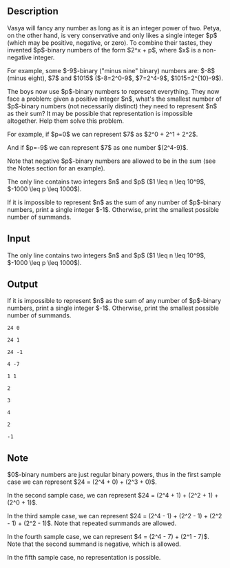 ## Description

<div><p>Vasya will fancy any number as long as it is an integer power of two. Petya, on the other hand, is very conservative and only likes a single integer $p$ (which may be positive, negative, or zero). To combine their tastes, they invented <span class="tex-font-style-it">$p$-binary numbers</span> of the form $2^x + p$, where $x$ is a <span class="tex-font-style-bf">non-negative</span> integer.</p><p>For example, some $-9$-binary ("minus nine" binary) numbers are: $-8$ (minus eight), $7$ and $1015$ ($-8=2^0-9$, $7=2^4-9$, $1015=2^{10}-9$).</p><p>The boys now use $p$-binary numbers to represent everything. They now face a problem: given a positive integer $n$, what's the smallest number of $p$-binary numbers (not necessarily distinct) they need to represent $n$ as their sum? It may be possible that representation is impossible altogether. Help them solve this problem.</p><p>For example, if $p=0$ we can represent $7$ as $2^0 + 2^1 + 2^2$.</p><p>And if $p=-9$ we can represent $7$ as one number $(2^4-9)$.</p><p>Note that negative $p$-binary numbers are allowed to be in the sum (see the Notes section for an example).</p></div><div class="input-specification"><p>The only line contains two integers $n$ and $p$ ($1 \leq n \leq 10^9$, $-1000 \leq p \leq 1000$).</p></div><div class="output-specification"><p>If it is impossible to represent $n$ as the sum of any number of $p$-binary numbers, print a single integer $-1$. Otherwise, print the smallest possible number of summands.</p></div>

## Input

<p>The only line contains two integers $n$ and $p$ ($1 \leq n \leq 10^9$, $-1000 \leq p \leq 1000$).</p>

## Output

<p>If it is impossible to represent $n$ as the sum of any number of $p$-binary numbers, print a single integer $-1$. Otherwise, print the smallest possible number of summands.</p>





```input1
24 0
```




```input2
24 1
```




```input3
24 -1
```




```input4
4 -7
```




```input5
1 1
```




```output1
2
```




```output2
3
```




```output3
4
```




```output4
2
```




```output5
-1
```



## Note

<p>$0$-binary numbers are just regular binary powers, thus in the first sample case we can represent $24 = (2^4 + 0) + (2^3 + 0)$.</p><p>In the second sample case, we can represent $24 = (2^4 + 1) + (2^2 + 1) + (2^0 + 1)$.</p><p>In the third sample case, we can represent $24 = (2^4 - 1) + (2^2 - 1) + (2^2 - 1) + (2^2 - 1)$. Note that repeated summands are allowed.</p><p>In the fourth sample case, we can represent $4 = (2^4 - 7) + (2^1 - 7)$. Note that the second summand is negative, which is allowed.</p><p>In the fifth sample case, no representation is possible.</p>
